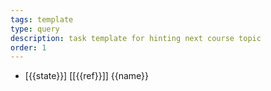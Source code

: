 ```yaml
---
tags: template
type: query
description: task template for hinting next course topic
order: 1
---
```

* [{{state}}] [[{{ref}}]] {{name}}